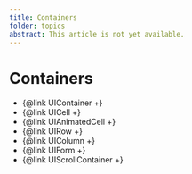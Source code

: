 ```yaml
---
title: Containers
folder: topics
abstract: This article is not yet available.
---
```


# Containers

- {@link UIContainer +}
- {@link UICell +}
- {@link UIAnimatedCell +}
- {@link UIRow +}
- {@link UIColumn +}
- {@link UIForm +}
- {@link UIScrollContainer +}
